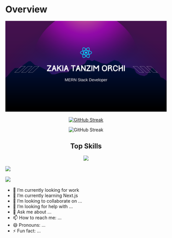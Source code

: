 # Overview

[![The San Juan Mountains are beautiful!](/assets/git-banner.png "San Juan Mountains")](https://www.linkedin.com/in/zakia-tanzim-orchi-a2263a290/)

<div align="center">

[![GitHub Streak](https://github-readme-streak-stats.herokuapp.com?user=Orchizakia00%20&theme=tokyonight-duo&hide_border=true&border_radius=6)](https://git.io/streak-stats)

![GitHub Streak](https://api.githubtrends.io/user/svg/Orchizakia00/repos?time_range=one_year&theme=synthwaves)
</div>

<h2 align="center">Top Skills</h2>
<p align="center">
  <a href="">
    <img src="https://skillicons.dev/icons?i=js,tailwind,react,mongodb,express,node,html,css," />
  </a>
</p>

![](http://github-profile-summary-cards.vercel.app/api/cards/repos-per-language?username=Orchizakia00&theme=tokyonight)

![](http://github-profile-summary-cards.vercel.app/api/cards/stats?username=Orchizakia00&theme=default)

- 🔭 I’m currently looking for work
- 🌱 I’m currently learning Next.js
- 👯 I’m looking to collaborate on ...
- 🤔 I’m looking for help with ...
- 💬 Ask me about ...
- 📫 How to reach me: ...
- 😄 Pronouns: ...
- ⚡ Fun fact: ...

